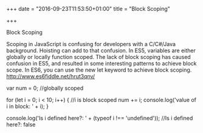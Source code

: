 +++
date = "2016-09-23T11:53:50+01:00"
title = "Block Scoping"

+++

Block Scoping

Scoping in JavaScript is confusing for developers with a C/C#/Java background.  Hoisting can add to that confusion.  In ES5, variables are either globally or locally function scoped.  The lack of block scoping has caused confusion in ES5, and resulted in some interesting patterns to achieve block scope.  In ES6, you can use the new let keyword to achieve block scoping. http://www.es6fiddle.net/hrut3qnv/

var num = 0; //globally scoped

for (let i = 0; i < 10; i++) { //i is block scoped
  num += i;
  console.log('value of i in block: ' + i);
}

console.log('Is i defined here?: ' + (typeof i !== 'undefined')); //Is i defined here?: false
